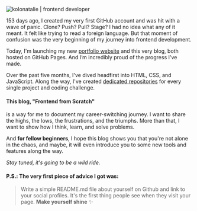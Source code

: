 <img
  src="../assets/images/kolonatalie-main-photo.jpg"
  alt="kolonatalie | frontend developer"
  style="aspect-ratio: 7 /5" >


153 days ago, I created my very first GitHub account and was hit with a wave of panic. Clone? Push? Pull? Stage? I had no idea what any of it meant. It felt like trying to read a foreign language. But that moment of confusion was the very beginning of my journey into frontend development.

Today, I'm launching my new <a href="../" target="_blank">portfolio website</a> and this very blog, both hosted on GitHub Pages. And I’m incredibly proud of the progress I've made.

Over the past five months, I've dived headfirst into HTML, CSS, and JavaScript. Along the way, I've created <a href="https://github.com/kolonatalie/frontend-practice-projects" target="_blank">dedicated repositories</a> for every single project and coding challenge.

#### This blog, "Frontend from Scratch" 

is a way for me to document my career-switching journey. I want to share the highs, the lows, the frustrations, and the triumphs. More than that, I want to show how I think, learn, and solve problems. 

And **for fellow beginners**, I hope this blog shows you that you're not alone in the chaos, and maybe, it will even introduce you to some new tools and features along the way.

*Stay tuned, it's going to be a wild ride.*

#### P.S.: The very first piece of advice I got was:

> Write a simple README.md file about yourself on Github and link to your social profiles. It's the first thing people see when they visit your page. **Make yourself shine** ✨